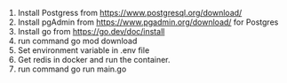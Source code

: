 1. Install Postgress from https://www.postgresql.org/download/
2. Install pgAdmin from https://www.pgadmin.org/download/ for Postgres
3. Install go from https://go.dev/doc/install
4. run command
    go mod download
5. Set environment variable in .env file
6. Get redis in docker and run the container.
7. run command
   go run main.go
